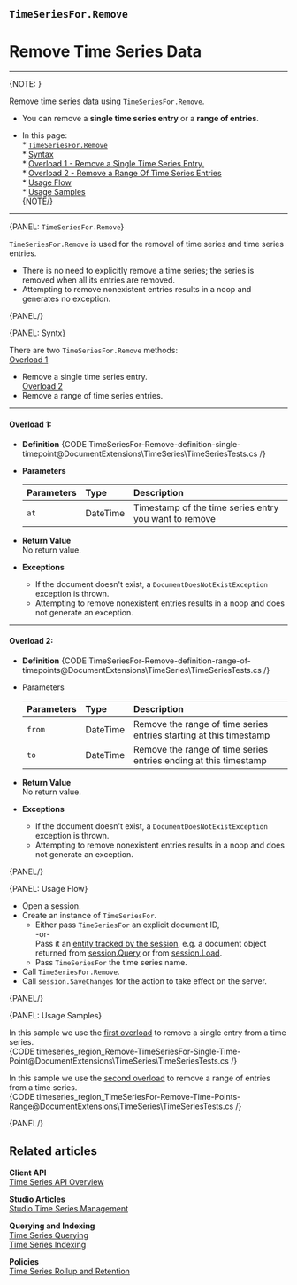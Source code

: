 ﻿## `TimeSeriesFor.Remove`
# Remove Time Series Data

---

{NOTE: }

Remove time series data using `TimeSeriesFor.Remove`.  

* You can remove a **single time series entry** or a **range of entries**.  

* In this page:  
      * [`TimeSeriesFor.Remove`](../../../../document-extensions/timeseries/client-api/session-methods/remove-ts-data#timeseriesfor.remove)  
      * [Syntax](../../../../document-extensions/timeseries/client-api/session-methods/remove-ts-data#syntx)  
         * [Overload 1 - Remove a Single Time Series Entry.](../../../../document-extensions/timeseries/client-api/session-methods/remove-ts-data#overload-1)  
         * [Overload 2 - Remove a Range Of Time Series Entries](../../../../document-extensions/timeseries/client-api/session-methods/remove-ts-data#overload-2)  
      * [Usage Flow](../../../../document-extensions/timeseries/client-api/session-methods/remove-ts-data#usage-flow)  
      * [Usage Samples](../../../../document-extensions/timeseries/client-api/session-methods/remove-ts-data#usage-samples)  
{NOTE/}

---

{PANEL: `TimeSeriesFor.Remove`}

`TimeSeriesFor.Remove` is used for the removal of time series and 
time series entries.  

* There is no need to explicitly remove a time series; 
  the series is removed when all its entries are removed.  
* Attempting to remove nonexistent entries results in a noop 
  and generates no exception.  


{PANEL/}

{PANEL: Syntx}

There are two `TimeSeriesFor.Remove` methods:  
[Overload 1](../../../../document-extensions/timeseries/client-api/session-methods/remove-ts-data#overload-1) 
- Remove a single time series entry.  
[Overload 2](../../../../document-extensions/timeseries/client-api/session-methods/remove-ts-data#overload-2) 
- Remove a range of time series entries.  

---

#### Overload 1:  

* **Definition**
  {CODE TimeSeriesFor-Remove-definition-single-timepoint@DocumentExtensions\TimeSeries\TimeSeriesTests.cs /}

* **Parameters**  

    | Parameters | Type | Description |
    |:-------------|:-------------|:-------------|
    | `at` | DateTime | Timestamp of the time series entry you want to remove |

* **Return Value**  
  No return value.  

* **Exceptions**  
   * If the document doesn't exist, a `DocumentDoesNotExistException` exception is thrown.  
   * Attempting to remove nonexistent entries results in a noop and does not generate an exception.  

---

#### Overload 2:  

* **Definition**
     {CODE TimeSeriesFor-Remove-definition-range-of-timepoints@DocumentExtensions\TimeSeries\TimeSeriesTests.cs /}

* Parameters  

     | Parameters | Type | Description |
     |:-------------|:-------------|:-------------|
     | `from` | DateTime | Remove the range of time series entries starting at this timestamp |
     | `to` | DateTime | Remove the range of time series entries ending at this timestamp |

* **Return Value**  
  No return value.  

* **Exceptions**  
   * If the document doesn't exist, a `DocumentDoesNotExistException` exception is thrown.  
   * Attempting to remove nonexistent entries results in a noop and does not generate an exception.  

{PANEL/}

{PANEL: Usage Flow}

* Open a session.  
* Create an instance of `TimeSeriesFor`.  
    * Either pass `TimeSeriesFor` an explicit document ID,  
      -or-  
      Pass it an [entity tracked by the session](../../../../client-api/session/loading-entities), e.g. a document object returned from [session.Query](../../../../client-api/session/querying/how-to-query) or from [session.Load](../../../../client-api/session/loading-entities#load).  
    * Pass `TimeSeriesFor` the time series name.  
* Call `TimeSeriesFor.Remove`.  
* Call `session.SaveChanges` for the action to take effect on the server.  

{PANEL/}

{PANEL: Usage Samples}

In this sample we use the [first overload](../../../../document-extensions/timeseries/client-api/session-methods/remove-ts-data#overload-1) 
to remove a single entry from a time series.  
{CODE timeseries_region_Remove-TimeSeriesFor-Single-Time-Point@DocumentExtensions\TimeSeries\TimeSeriesTests.cs /}

In this sample we use the [second overload](../../../../document-extensions/timeseries/client-api/session-methods/remove-ts-data#overload-2) 
to remove a range of entries from a time series.  
{CODE timeseries_region_TimeSeriesFor-Remove-Time-Points-Range@DocumentExtensions\TimeSeries\TimeSeriesTests.cs /}

{PANEL/}

## Related articles

**Client API**  
[Time Series API Overview](../../../../document-extensions/timeseries/client-api/api-overview)  

**Studio Articles**  
[Studio Time Series Management](../../../../studio/database/document-extensions/time-series)  

**Querying and Indexing**  
[Time Series Querying](../../../../document-extensions/timeseries/querying/queries-overview-and-syntax)  
[Time Series Indexing](../../../../document-extensions/timeseries/indexing)  

**Policies**  
[Time Series Rollup and Retention](../../../../document-extensions/timeseries/rollup-and-retention)  
